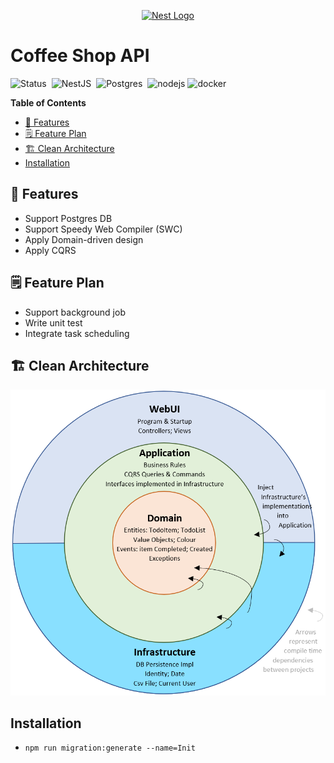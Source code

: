 <p align="center">
  <a href="http://nestjs.com/" target="blank"><img src="https://nestjs.com/img/logo-small.svg" width="200" alt="Nest Logo" /></a>
</p>

<h1> Coffee Shop API </h1>

![Status](https://img.shields.io/badge/Status-Developing-0287D0?style=flat-square)&nbsp;
![NestJS](https://img.shields.io/badge/NestJS-10%2E0-E0234E?style=flat-square&logo=nestjs&logoColor=E0234E)&nbsp;
![Postgres](https://img.shields.io/badge/Posgres-15%2E3-4169E1?style=flat-square&logo=PostgreSQL&logoColor=white)&nbsp;
![nodejs](https://img.shields.io/badge/Node.js-18-3C873A?style=flat-square&logo=nodedotjs&logoColor=white)
![docker](https://img.shields.io/badge/Docker-latest-2CA5E0?style=flat-square&logo=docker&logoColor=white)&nbsp;

**Table of Contents**
- [🌱 Features](#-features)
- [🗒 Feature Plan](#-feature-plan)
- [🏗 Clean Architecture](#-clean-architecture)
- [Installation](#installation)

## 🌱 Features
- Support Postgres DB
- Support Speedy Web Compiler (SWC)
- Apply Domain-driven design
- Apply CQRS

## 🗒 Feature Plan

- Support background job
- Write unit test
- Integrate task scheduling

## 🏗 Clean Architecture
![Clean Architecture](/images/clean-architecture-diagram.webp)

## Installation
- `npm run migration:generate --name=Init`
